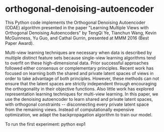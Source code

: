 # orthogonal-denoising-autoencoder

This Python code implements the Orthogonal Denoising Autoencoder (ODAE) algorithm presented in the paper "Learning Multiple Views with Orthogonal Denoising Autoencoders" by TengQi Ye, Tianchun Wang, Kevin McGuinness, Yu Guo, and Cathal Gurrin, presented at MMM 2016 (Best Paper Award).

Multi-view learning techniques are necessary when data is described by multiple distinct feature sets because single-view learning algorithms tend to overfit on these high-dimensional data. Prior successful approaches followed either consensus or complementary principles. Recent work has focused on learning both the shared and private latent spaces of views in order to take advantage of both principles. However, these methods can not ensure that the latent spaces are strictly independent through encouraging the orthogonality in their objective functions. Also little work has explored representation learning techniques for multi-view learning. In this paper, we use the denoising autoencoder to learn shared and private latent spaces, with orthogonal constraints -- disconnecting every private latent space from the remaining views. Instead of computationally expensive optimization, we adapt the backpropagation algorithm to train our model.

To run the first experiment: python exp1
